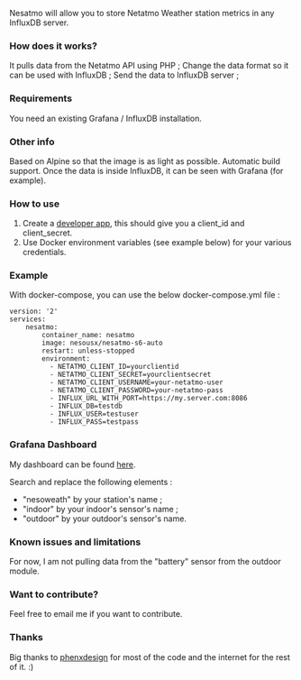 Nesatmo will allow you to store Netatmo Weather station metrics in any InfluxDB server.

### How does it works?

It pulls data from the Netatmo API using PHP ;
Change the data format so it can be used with InfluxDB ;
Send the data to InfluxDB server ;

### Requirements

You need an existing Grafana / InfluxDB installation.

### Other info

Based on Alpine so that the image is as light as possible.
Automatic build support.
Once the data is inside InfluxDB, it can be seen with Grafana (for example).

### How to use

1. Create a [developer app](https://dev.netatmo.com/myaccount/createanapp), this should give you a client_id and client_secret.
2. Use Docker environment variables (see example below) for your various credentials.

### Example

With docker-compose, you can use the below docker-compose.yml file :

```
version: '2'
services:
    nesatmo:
        container_name: nesatmo
        image: nesousx/nesatmo-s6-auto
        restart: unless-stopped
        environment:
          - NETATMO_CLIENT_ID=yourclientid
          - NETATMO_CLIENT_SECRET=yourclientsecret
          - NETATMO_CLIENT_USERNAME=your-netatmo-user
          - NETATMO_CLIENT_PASSWORD=your-netatmo-pass
          - INFLUX_URL_WITH_PORT=https://my.server.com:8086
          - INFLUX_DB=testdb
          - INFLUX_USER=testuser
          - INFLUX_PASS=testpass
```

### Grafana Dashboard

My dashboard can be found [here](https://gist.github.com/Nesousx/3941d33ee6c2282c29fa70e69c54fb1f).

Search and replace the following elements :

* "nesoweath" by your station's name ;
* "indoor" by your indoor's sensor's name ;
* "outdoor" by your outdoor's sensor's name.

### Known issues and limitations

For now, I am not pulling data from the "battery" sensor from the outdoor module.

### Want to contribute?

Feel free to email me if you want to contribute.

### Thanks

Big thanks to [phenxdesign](https://twitter.com/phenxdesign) for most of the code and the internet for the rest of it. :)
